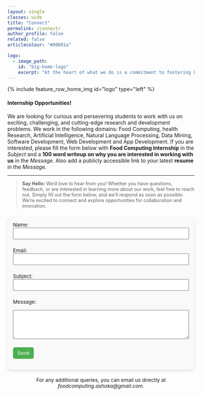 ```yaml
---
layout: single
classes: wide
title: "Connect"
permalink: /connect/
author_profile: false
related: false
articlecolour: "#00001a"

logo:
  - image_path:
    id: "big-home-logo"
    excerpt: "At the heart of what we do is a commitment to fostering knowledge exchange and collective progress. We believe that collaboration is key to solving today’s challenges, and your input is valuable in helping us move forward. Whether you represent an academic institution, an industry partner, or are an individual with a passion for innovation, we welcome your engagement. Our team is dedicated to creating impactful solutions and would love to explore how we can work together to achieve shared goals. Don't hesitate to reach out – let’s make a difference together."
---
```

<div class="d-flex align-items-center mb-4"> <!-- Flex container for logo and heading -->
      {% include feature_row_home_img id="logo" type="left" %}
</div>

<div class="notice--danger">
  <h4>Internship Opportunities!</h4>
  <p>We are looking for curious and persevering students to work with us on exciting, challenging, and cutting-edge research and development problems. We work in the following domains: Food Computing, health Research, Artificial Intelligence, Natural Language Processing, Data Mining, Software Development, Web Development and App Development. If you are interested, please fill the form below with <b>Food Computing Internship</b> in the <i>Subject</i> and a <b>100 word writeup on why you are interested in working with us</b> in the <i>Message</i>. Also add a publicly accessible link to your latest <b>resume</b> in the <i>Message</i>.</p>
</div>

---

> <p style="font-size: 0.9em;"><b>Say Hello: </b>We’d love to hear from you! Whether you have questions, feedback, or are interested in learning more about our work, feel free to reach out. Simply fill out the form below, and we’ll respond as soon as possible. We’re excited to connect and explore opportunities for collaboration and innovation.</p>

<form action="https://formspree.io/f/xjkvkygw" method="POST" enctype="multipart/form-data" style="max-width: 500px; margin: 20px auto; padding: 15px; background-color: #f9f9f9; border-radius: 10px; box-shadow: 0px 4px 8px rgba(0, 0, 0, 0.1);">
  <label for="name" style="font-size: 0.85rem;">Name:</label>
  <input type="text" id="name" name="name" required style="width: 100%; padding: 6px; margin-bottom: 8px; font-size: 0.85rem;"><br>

  <label for="email" style="font-size: 0.85rem;">Email:</label>
  <input type="email" id="email" name="_replyto" required style="width: 100%; padding: 6px; margin-bottom: 8px; font-size: 0.85rem;"><br>

  <label for="subject" style="font-size: 0.85rem;">Subject:</label>
  <input type="text" id="subject" name="subject" required style="width: 100%; padding: 6px; margin-bottom: 8px; font-size: 0.85rem;"><br>

  <label for="message" style="font-size: 0.85rem;">Message:</label><br>
  <textarea id="message" name="message" rows="4" required style="width: 100%; padding: 6px; margin-bottom: 8px; font-size: 0.85rem;"></textarea><br>
  
  <!-- For sending to multiple emails, add hidden fields -->
  <input type="hidden" name="_cc" value="foodcomputing.ashoka@gmail.com, partha.das@ashoka.edu.in, lipika.dey@ashoka.edu.in, saransh.gupta@ashoka.edu.in">

  <button type="submit" style="padding: 8px 12px; background-color: #4CAF50; color: white; border: none; border-radius: 5px; cursor: pointer; font-size: 0.85rem;">Send</button>
</form>

<p style="font-size: 0.85rem; text-align: center; max-width: 600px; margin: 0 auto;">
    For any additional queries, you can email us directly at <i>foodcomputing.ashoka@gmail.com</i>.
</p>
